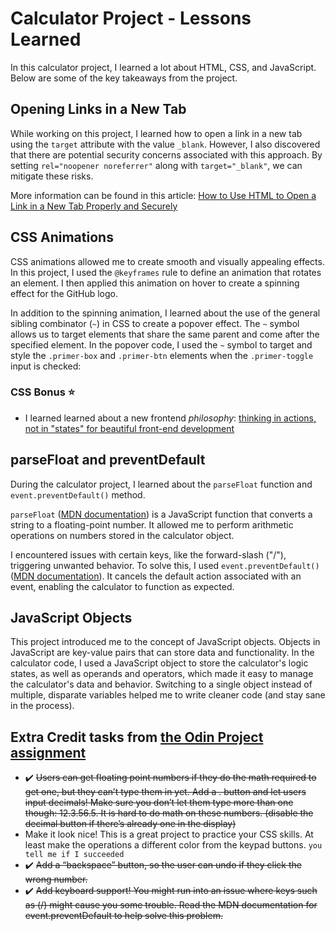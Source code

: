 # Calculator Project - Lessons Learned

In this calculator project, I learned a lot about HTML, CSS, and JavaScript. Below are some of the key takeaways from the project.

## Opening Links in a New Tab

While working on this project, I learned how to open a link in a new tab using the `target` attribute with the value `_blank`. However, I also discovered that there are potential security concerns associated with this approach. By setting `rel="noopener noreferrer"` along with `target="_blank"`, we can mitigate these risks.

More information can be found in this article: [How to Use HTML to Open a Link in a New Tab Properly and Securely](https://www.freecodecamp.org/news/how-to-use-html-to-open-link-in-new-tab/)

## CSS Animations

CSS animations allowed me to create smooth and visually appealing effects. In this project, I used the `@keyframes` rule to define an animation that rotates an element. I then applied this animation on hover to create a spinning effect for the GitHub logo.

In addition to the spinning animation, I learned about the use of the general sibling combinator (`~`) in CSS to create a popover effect. The `~` symbol allows us to target elements that share the same parent and come after the specified element. In the popover code, I used the `~` symbol to target and style the `.primer-box` and `.primer-btn` elements when the `.primer-toggle` input is checked:

### CSS Bonus :star:
- I learned learned about a new frontend *philosophy*: [thinking in actions, not in "states" for beautiful front-end development](https://www.joshwcomeau.com/animation/css-transitions/)

## parseFloat and preventDefault

During the calculator project, I learned about the `parseFloat` function and `event.preventDefault()` method.

`parseFloat` ([MDN documentation](https://developer.mozilla.org/en-US/docs/Web/JavaScript/Reference/Global_Objects/parseFloat)) is a JavaScript function that converts a string to a floating-point number. It allowed me to perform arithmetic operations on numbers stored in the calculator object.

I encountered issues with certain keys, like the forward-slash ("/"), triggering unwanted behavior. To solve this, I used `event.preventDefault()` ([MDN documentation](https://developer.mozilla.org/en-US/docs/Web/API/Event/preventDefault)). It cancels the default action associated with an event, enabling the calculator to function as expected.

## JavaScript Objects

This project introduced me to the concept of JavaScript objects. Objects in JavaScript are key-value pairs that can store data and functionality. In the calculator code, I used a JavaScript object to store the calculator's logic states, as well as operands and operators, which made it easy to manage the calculator's data and behavior. Switching to a single object instead of multiple, disparate variables helped me to write cleaner code (and stay sane in the process).

## Extra Credit tasks from [the Odin Project assignment](https://www.theodinproject.com/lessons/foundations-calculator)
- :heavy_check_mark: ~~Users can get floating point numbers if they do the math required to get one, but they can’t type them in yet. Add a . button and let users input decimals! Make sure you don’t let them type more than one though: 12.3.56.5. It is hard to do math on these numbers. (disable the decimal button if there’s already one in the display)~~
- Make it look nice! This is a great project to practice your CSS skills. At least make the operations a different color from the keypad buttons. `you tell me if I succeeded`
- :heavy_check_mark: ~~Add a “backspace” button, so the user can undo if they click the wrong number.~~
- :heavy_check_mark: ~~Add keyboard support! You might run into an issue where keys such as (/) might cause you some trouble. Read the MDN documentation for event.preventDefault to help solve this problem.~~